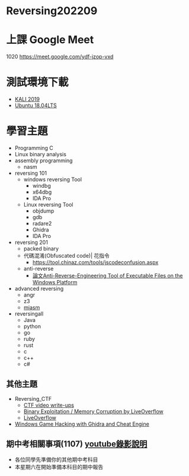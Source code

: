 # Reversing202209



# 上課 Google Meet

1020 https://meet.google.com/ydf-jzop-vxd


# 測試環境下載
- [KALI 2019](https://drive.google.com/file/d/1m620Z7KAOSUOLdFH92FYLE2NINb-vJsn/view?usp=sharing)
- [Ubuntu 18.04LTS](https://drive.google.com/file/d/1aP-qCFP6jKsGYXtKy9ahwZleQSENEi7C/view?usp=sharing)

# 學習主題

- Programming C 
- Linux binary analysis
- assembly programming
  - nasm 
- reversing 101
  - windows reversing Tool
    - windbg
    - x64dbg
    - IDA Pro 
  - Linux reversing Tool
    - objdump
    - gdb
    - radare2
    - Ghidra 
    - IDA Pro 
 - reversing 201
   - packed binary
   - 代碼混淆(Obfuscated code)| 花指令
     - https://tool.chinaz.com/tools/jscodeconfusion.aspx
   - anti-reverse
     - [論文Anti-Reverse-Engineering Tool of Executable Files on the Windows Platform](https://ieeexplore.ieee.org/document/8005909)  
- advanced reversing 
  - angr
  - z3 
  - [miasm](https://github.com/cea-sec/miasm)
- reversingall
  - Java
  - python
  - go
  - ruby
  - rust
  - c
  - c++
  - c# 

## 其他主題
- Reversing_CTF
  - [CTF video write-ups](https://www.youtube.com/playlist?list=PLhixgUqwRTjywPzsTYz28I-qezFOSaUYz) 
  - [Binary Exploitation / Memory Corruption by LiveOverflow](https://www.youtube.com/playlist?list=PLhixgUqwRTjxglIswKp9mpkfPNfHkzyeN)
  - [LiveOverflow](https://www.youtube.com/c/LiveOverflow)
- [Windows Game Hacking with Ghidra and Cheat Engine](https://www.youtube.com/watch?v=Pst-4NwY2is&t=54s)


## 期中考相關事項(1107)  [youtube錄影說明]()

- 各位同學先準備你的其他期中考科目
- 本星期六在開始準備本科目的期中報告
